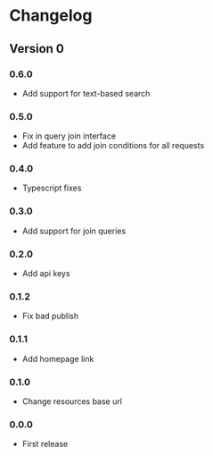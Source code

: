 # Changelog

## Version 0

### 0.6.0
- Add support for text-based search

### 0.5.0
- Fix in query join interface
- Add feature to add join conditions for all requests

### 0.4.0
- Typescript fixes

### 0.3.0
- Add support for join queries

### 0.2.0
- Add api keys

### 0.1.2
- Fix bad publish

### 0.1.1
- Add homepage link

### 0.1.0
- Change resources base url

### 0.0.0
- First release
